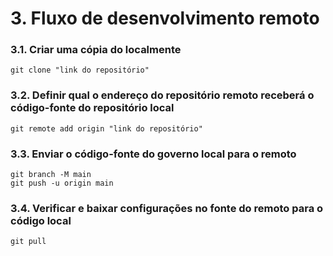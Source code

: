 # 3. Fluxo de desenvolvimento remoto

### 3.1. Criar uma cópia do localmente
```
git clone "link do repositório"
```
### 3.2. Definir qual o endereço do repositório remoto receberá o código-fonte do repositório local
```
git remote add origin "link do repositório"
```

### 3.3. Enviar o código-fonte do governo local para o remoto
```
git branch -M main
git push -u origin main
```

### 3.4. Verificar e baixar configurações no fonte do remoto para o código local
```
git pull
```